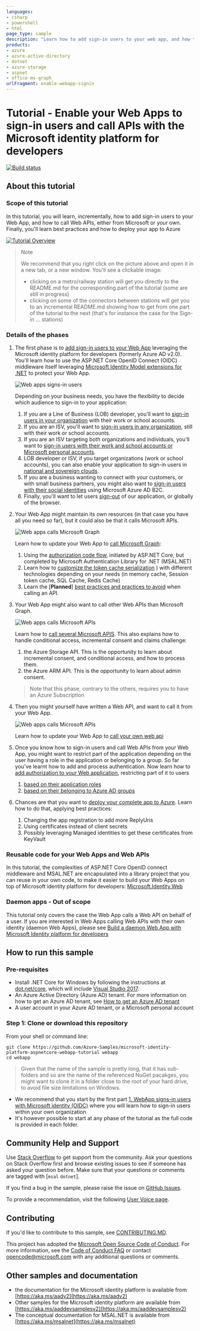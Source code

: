 ```yaml
---
languages:
- csharp
- powershell
- html
page_type: sample
description: "Learn how to add sign-in users to your web app, and how to call web APIs, either from Microsoft or your own."
products:
- azure
- azure-active-directory
- dotnet
- azure-storage
- aspnet
- office-ms-graph
urlFragment: enable-webapp-signin
---
```


# Tutorial - Enable your Web Apps to sign-in users and call APIs with the Microsoft identity platform for developers

[![Build status](https://identitydivision.visualstudio.com/IDDP/_apis/build/status/AAD%20Samples/.NET%20client%20samples/ASP.NET%20Core%20Web%20App%20tutorial)](https://identitydivision.visualstudio.com/IDDP/_build/latest?definitionId=819)

## About this tutorial

### Scope of this tutorial

In this tutorial, you will learn, incrementally, how to add sign-in users to your Web App, and how to call Web APIs, either from Microsoft or your own. Finally, you'll learn best practices and how to deploy your app to Azure

[![Tutorial Overview](./ReadmeFiles/aspnetcore-webapp-tutorial.svg)](https://github.com/Azure-Samples/active-directory-aspnetcore-webapp-openidconnect-v2/raw/master/ReadmeFiles/aspnetcore-webapp-tutorial-alt.svg?sanitize=true)

> Note
>
> We recommend that you right click on the picture above and open it in a new tab, or a new window. You'll see a clickable image:
>
> - clicking on a metro/railway station will get you directly to the README.md for the corresponding part of the tutorial (some are still in progress)
> - clicking on some of the connectors between stations will get you to an incremental README.md showing how to get from one part of the tutorial to the next (that's for instance the case for the Sign-in ... stations)

### Details of the phases

1. The first phase is to [add sign-in users to your Web App](1-WebApp-OIDC) leveraging the Microsoft identity platform for developers (formerly Azure AD v2.0). You'll learn how to use  the ASP.NET Core OpenID Connect (OIDC) middleware itself leveraging [Microsoft Identity Model extensions for .NET](https://github.com/AzureAD/azure-activedirectory-identitymodel-extensions-for-dotnet/wiki) to protect your Web App.

   ![Web apps signs-in users](ReadmeFiles/Web-app-signs-in-users.svg)

   Depending on your business needs, you have the flexibility to decide which audience to sign-in to your application:
   1. If you are a Line of Business (LOB) developer, you'll want to [sign-in users in your organization](./1-WebApp-OIDC/1-1-MyOrg) with their work or school accounts.
   1. If you are an ISV, you'll want to [sign-in users in any organization](./1-WebApp-OIDC/1-2-AnyOrg), still  with their work or school accounts.
   1. If you are an ISV targeting both organizations and individuals, you'll want to [sign-in users with their work and school accounts or Microsoft personal accounts](./1-WebApp-OIDC/1-3-AnyOrgOrPersonal).
   1. LOB developer or ISV, if you target organizations (work or school accounts), you can also enable your application to sign-in users in [national and sovereign clouds](./1-WebApp-OIDC/1-4-Sovereign).
   1. If you are a business wanting to connect with your customers, or with small business partners, you might also want to [sign-in users with their social identities](./1-WebApp-OIDC/1-5-B2C) using Microsoft Azure AD B2C.
   1. Finally, you'll want to let users [sign-out](./1-WebApp-OIDC/1-6-SignOut) of our application, or globally of the browser.

2. Your Web App might maintain its own resources (in that case you have all you need so far), but it could also be that it calls Microsoft APIs.

   ![Web apps calls Microsoft Graph](ReadmeFiles/Web-app-calls-Microsoft-Graph.svg)

   Learn how to update your Web App to [call Microsoft Graph](2-WebApp-graph-user):

   1. Using the [authorization code flow](2-WebApp-graph-user/2-1-Call-MSGraph), initiated by ASP.NET Core, but completed by Microsoft Authentication Library for .NET (MSAL.NET)
   2. Learn how to [customize the token cache serialization](2-WebApp-graph-user/2-2-TokenCache)
) with different technologies depending on your needs (in memory cache, Session token cache, SQL Cache, Redis Cache)
   3. Learn the [**Planned**]  [best practices and practices to avoid](./2-WebApp-graph-user/2-3-Best-Practices) when calling an API.

3. Your Web App might also want to call other Web APIs than Microsoft Graph.

   ![Web apps calls Microsoft APIs](ReadmeFiles/web-app-calls-microsoft-apis.svg)

   Learn how to [call several Microsoft APIS](./3-WebApp-multi-APIs). This also explains how to handle conditional access, incremental consent and claims challenge:

   1. the Azure Storage API. This is the opportunity to learn about incremental consent, and conditional access, and how to process them.
   2. the Azure ARM API. This is the opportunity to learn about admin consent.

   > Note that this phase, contrary to the others, requires you to have an Azure Subscription

4. Then you might yourself have written a Web API, and want to call it from your Web App.

   ![Web apps calls Microsoft APIs](ReadmeFiles/web-app-calls-your-api.svg)

   Learn how to update your Web App to [call your own web api](./4-WebApp-your-API)

5. Once you know how to sign-in users and call Web APIs from your Web App, you might want to restrict part of the application depending on the user having a role in the application or belonging to a group. So far you've learnt how to add and process authentication. Now learn how to [add authorization to your Web application](./5-WebApp-AuthZ), restricting part of it to users

   1. [based on their application roles](./5-WebApp-AuthZ/5-1-Roles)
   2. [based on their belonging to Azure AD groups](./5-WebApp-AuthZ/5-2-Groups)

6. Chances are that you want to [deploy your complete app to Azure](./6-Deploy-to-Azure). Learn how to do that, applying best practices:

   1. Changing the app registration to add more ReplyUris
   2. Using certificates instead of client secrets
   3. Possibly leveraging Managed identities to get these certificates from KeyVault

### Reusable code for your Web Apps and Web APIs

In this tutorial, the complexities of ASP.NET Core OpenID connect middleware and MSAL.NET are encapsulated into a library project that you can reuse in your own code, to make it easier to build your Web Apps on top of Microsoft identity platform for developers: [Microsoft.Identity.Web](Microsoft.Identity.Web)

### Daemon apps  - Out of scope

This tutorial only covers the case the Web App calls a Web API on behalf of a user. If you are interested in Web Apps calling Web APIs with their own identity (daemon Web Apps), please see [Build a daemon Web App with Microsoft Identity platform for developers](https://github.com/Azure-Samples/active-directory-dotnet-daemon-v2)

## How to run this sample

### Pre-requisites

- Install .NET Core for Windows by following the instructions at [dot.net/core](https://dot.net/core), which will include [Visual Studio 2017](https://aka.ms/vsdownload).
- An Azure Active Directory (Azure AD) tenant. For more information on how to get an Azure AD tenant, see [How to get an Azure AD tenant](https://docs.microsoft.com/azure/active-directory/develop/quickstart-create-new-tenant)
- A user account in your Azure AD tenant, or a Microsoft personal account

### Step 1:  Clone or download this repository

From your shell or command line:

```Shell
git clone https://github.com/Azure-Samples/microsoft-identity-platform-aspnetcore-webapp-tutorial webapp
cd webapp
```

> Given that the name of the sample is pretty long, that it has sub-folders and so are the name of the referenced NuGet pacakges, you might want to clone it in a folder close to the root of your hard drive, to avoid file size limitations on Windows.

- We recommend that you start by the first part [1. WebApp signs-in users with Microsoft identity (OIDC)](1-WebApp-OIDC) where you will learn how to sign-in users within your own organization
- It's however possible to start at any phase of the tutorial as the full code is provided in each folder.

## Community Help and Support

Use [Stack Overflow](http://stackoverflow.com/questions/tagged/msal) to get support from the community.
Ask your questions on Stack Overflow first and browse existing issues to see if someone has asked your question before.
Make sure that your questions or comments are tagged with [`msal` `dotnet`].

If you find a bug in the sample, please raise the issue on [GitHub Issues](../../issues).

To provide a recommendation, visit the following [User Voice page](https://feedback.azure.com/forums/169401-azure-active-directory).

## Contributing

If you'd like to contribute to this sample, see [CONTRIBUTING.MD](/CONTRIBUTING.md).

This project has adopted the [Microsoft Open Source Code of Conduct](https://opensource.microsoft.com/codeofconduct/). For more information, see the [Code of Conduct FAQ](https://opensource.microsoft.com/codeofconduct/faq/) or contact [opencode@microsoft.com](mailto:opencode@microsoft.com) with any additional questions or comments.

## Other samples and documentation

- the documentation for the Microsoft identity platform is available from [https://aka.ms/aadv2](https://aka.ms/aadv2)
- Other samples for the Microsoft identity platform are available from [https://aka.ms/aaddevsamplesv2](https://aka.ms/aaddevsamplesv2)
- The conceptual documentation for MSAL.NET is available from [https://aka.ms/msalnet](https://aka.ms/msalnet)
